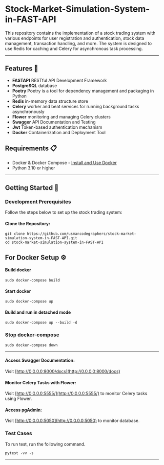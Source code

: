 # Stock-Market-Simulation-System-in-FAST-API


This repository contains the implementation of a stock trading system with various endpoints for user registration and authentication, stock data management, transaction handling, and more. The system is designed to use Redis for caching and Celery for asynchronous task processing.

---

## Features 🚀

- **FASTAPI** RESTful API Development Framework
- **PostgreSQL** database
- **Poetry** Poetry is a tool for dependency management and packaging in Python
- **Redis** in-memory data structure store
- **Celery** worker and beat services for running background tasks asynchronously
- **Flower**  monitoring and managing Celery clusters
- **Swagger** API Documentation and Testing
- **Jwt** Token-based authentication mechanism
- **Docker** Containerization and Deployment Tool


## Requirements 📋

- Docker & Docker Compose - [Install and Use Docker](https://www.digitalocean.com/community/tutorials/how-to-install-and-use-docker-on-ubuntu-20-04)
- Python 3.10 or higher

---

## Getting Started 🏁

### Development Prerequisites

Follow the steps below to set up the stock trading system:

#### Clone the Repository:

```
git clone https://github.com/usmancodegraphers/stock-market-simulation-system-in-FAST-API.git
cd stock-market-simulation-system-in-FAST-API
```


## For Docker Setup ⚙️

#### Build docker

```
sudo docker-compose build
```

#### Start docker

```
sudo docker-compose up
```

#### Build and run in detached mode

```
sudo docker-compose up --build -d
```

### Stop docker-compose

```
sudo docker-compose down
```
---
#### Access Swagger Documentation:

Visit [http://0.0.0.0:8000/docs](http://0.0.0.0:8000/docs)


#### Monitor Celery Tasks with Flower:

Visit [http://0.0.0.0:5555/](http://0.0.0.0:5555/) to monitor Celery tasks using Flower.

#### Access pgAdmin:

Visit [http://0.0.0.0:5050](http://0.0.0.0:5050) to monitor database.

### Test Cases

To run test, run the following command.

```
pytest -vv -s
```

---
